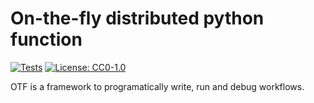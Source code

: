 # On-the-fly distributed python function

[![Tests](https://github.com/till-varoquaux/otf/actions/workflows/ci.yml/badge.svg)](https://github.com/till-varoquaux/otf/actions/workflows/ci.yml)
[![License: CC0-1.0](https://img.shields.io/badge/License-CC0_1.0-lightgrey.svg)](http://creativecommons.org/publicdomain/zero/1.0/)

OTF is a framework to programatically write, run and debug workflows.

